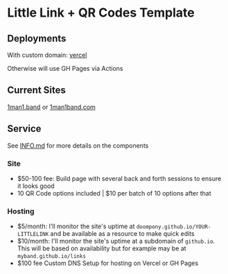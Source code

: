 # Little Link + QR Codes Template

## Deployments

With custom domain: [vercel](https://vercel.com/dashboard)

Otherwise will use GH Pages via Actions

## Current Sites

[1man1.band](https://www.1man1.band) or [1man1band.com](https://www.1man1band.com)

## Service

See [INFO.md](INFO.md) for more details on the components

### Site

- $50-100 fee: Build page with several back and forth sessions to ensure it looks good
- 10 QR Code options included | $10 per batch of 10 options after that

### Hosting

- $5/month: I'll monitor the site's uptime at `doompony.github.io/YOUR-LITTLELINK` and be available as a resource to make quick edits
- $10/month: I'll monitor the site's uptime at a subdomain of `github.io`. This will be based on availability but for example may be at `myband.github.io/links`
- $100 fee Custom DNS Setup for hosting on Vercel or GH Pages
